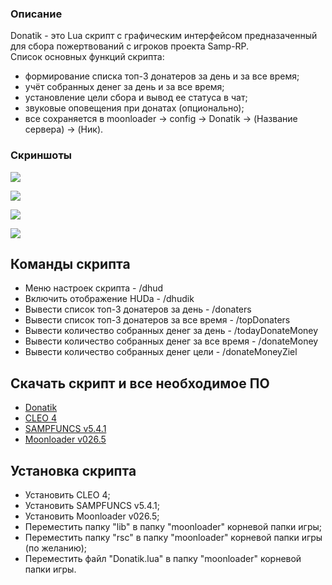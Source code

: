 ### Описание

Donatik - это Lua скрипт с графическим интерфейсом предназаченный для сбора пожертвований с игроков проекта Samp-RP.                                   
Список основных функций скрипта:
-   формирование списка топ-3 донатеров за день и за все время;
-   учёт собранных денег за день и за все время;
-   установление цели сбора и вывод ее статуса в чат;
-   звуковые оповещения при донатах (опционально);
-   все сохраняется в moonloader -> config -> Donatik -> (Название сервера) -> (Ник).

### Скриншоты

![ ](https://i.imgur.com/SJXbUGx.png)

![ ](https://i.imgur.com/UqN1PUU.png)

![ ](https://i.imgur.com/gKf8c8Y.png)

![ ](https://i.imgur.com/IdgFrXg.png)

## Команды скрипта
- Меню настроек скрипта - /dhud
- Включить отображение HUDa - /dhudik
- Вывести список топ-3 донатеров за день - /donaters
- Вывести список топ-3 донатеров за все время - /topDonaters
- Вывести количество собранных денег за день - /todayDonateMoney
- Вывести количество собранных денег за все время - /donateMoney
- Вывести количество собранных денег цели - /donateMoneyZiel

## Скачать скрипт и все необходимое ПО
-   [Donatik](https://youtube.com)
-   [CLEO 4](https://cleo.li)
-   [SAMPFUNCS v5.4.1](https://www.blast.hk/threads/17/)
-   [Moonloader v026.5](https://www.blast.hk/threads/13305/)

## Установка скрипта

- Установить CLEO 4;
- Установить SAMPFUNCS v5.4.1;
- Установить Moonloader v026.5;
- Переместить папку "lib" в папку "moonloader" корневой папки игры;
- Переместить папку "rsc" в папку "moonloader" корневой папки игры (по желанию);
- Переместить файл "Donatik.lua" в папку "moonloader" корневой папки игры.
